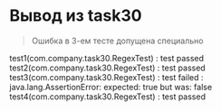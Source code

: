 # Вывод из task30
> Ошибка в 3-ем тесте допущена специально

test1(com.company.task30.RegexTest) : test passed<br/>test2(com.company.task30.RegexTest) : test passed<br/>test3(com.company.task30.RegexTest) : test failed : java.lang.AssertionError: expected: true but was: false<br/>test4(com.company.task30.RegexTest) : test passed<br/>